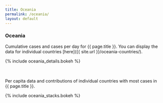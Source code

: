 ```yaml
---
title: Oceania
permalink: /oceania/
layout: default
---
```

### Oceania
Cumulative cases and cases per day for {{ page.title }}. You can display the data for individual countries [here]({{ site.url }}/oceania-countries/).

{% include oceania_details.bokeh %}

<br><br>
Per capita data and contributions of individual countries with most cases in {{ page.title }}.

{% include oceania_stacks.bokeh %}